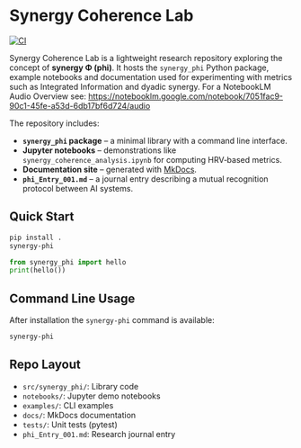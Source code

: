 # Synergy Coherence Lab

[![CI](https://github.com/AcashaOrg/synergy-coherence-lab/actions/workflows/ci.yml/badge.svg)](https://github.com/AcashaOrg/synergy-coherence-lab/actions/workflows/ci.yml)

Synergy Coherence Lab is a lightweight research repository exploring the concept of **synergy Φ (phi)**.  It hosts the `synergy_phi` Python package, example notebooks and documentation used for experimenting with metrics such as Integrated Information and dyadic synergy.
For a NotebookLM Audio Overview see: https://notebooklm.google.com/notebook/7051fac9-90c1-45fe-a53d-6db17bf6d724/audio

The repository includes:

- **`synergy_phi` package** – a minimal library with a command line interface.
- **Jupyter notebooks** – demonstrations like `synergy_coherence_analysis.ipynb` for computing HRV‑based metrics.
- **Documentation site** – generated with [MkDocs](https://www.mkdocs.org/).
- **`phi_Entry_001.md`** – a journal entry describing a mutual recognition protocol between AI systems.

## Quick Start

```bash
pip install .
synergy-phi
```

```python
from synergy_phi import hello
print(hello())
```

## Command Line Usage

After installation the `synergy-phi` command is available:

```bash
synergy-phi
```

## Repo Layout

- `src/synergy_phi/`: Library code
- `notebooks/`: Jupyter demo notebooks
- `examples/`: CLI examples
- `docs/`: MkDocs documentation
- `tests/`: Unit tests (pytest)
- `phi_Entry_001.md`: Research journal entry
